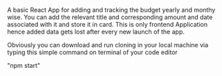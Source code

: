 A basic React App for adding and tracking the budget yearly and monthy wise. 
You can add the relevant title and corresponding amount and date associated with it and store it in card.
This is only frontend Application hence added data gets lost after every new launch of the app.

Obviously you can download and run cloning in your local machine via typing this simple command on terminal of your code editor

"npm start"
